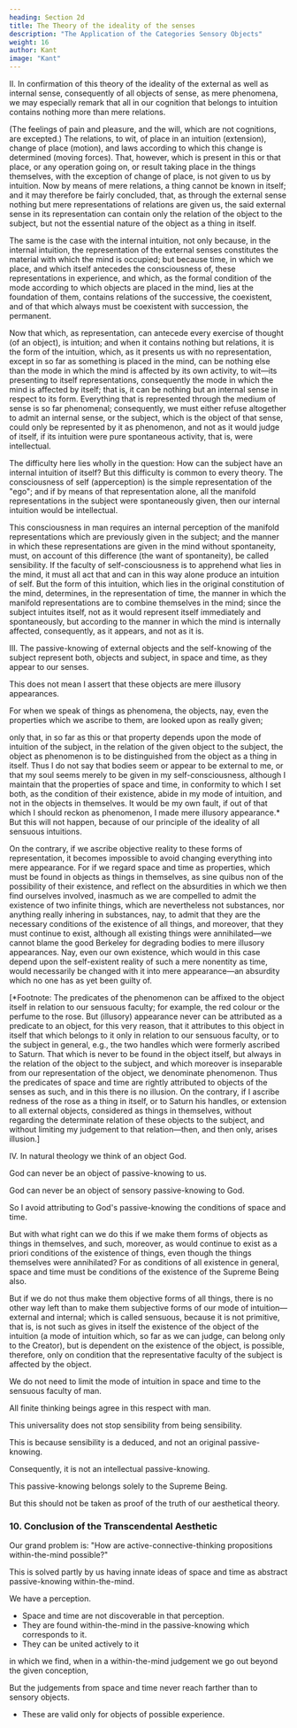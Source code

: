 ```yaml
---
heading: Section 2d
title: The Theory of the ideality of the senses
description: "The Application of the Categories Sensory Objects"
weight: 16
author: Kant
image: "Kant"
---
```



II. In confirmation of this theory of the ideality of the external as well as internal sense, consequently of all objects of sense, as mere phenomena, we may especially remark that all in our cognition that belongs to intuition contains nothing more than mere relations. 

(The feelings of pain and pleasure, and the will, which are not cognitions, are excepted.) The relations, to wit, of place in an intuition (extension), change of place (motion), and laws according to which this change is determined (moving forces). That, however, which is present in this or that place, or any operation going on, or result taking place in the things themselves, with the exception of change of place, is not given to us by intuition. Now by means of mere relations, a thing cannot be known in itself; and it may therefore be fairly concluded, that, as through the external sense nothing but mere representations of relations are given us, the said external sense in its representation can contain only the relation of the object to the subject, but not the essential nature of the object as a thing in itself.

The same is the case with the internal intuition, not only because, in the internal intuition, the representation of the external senses constitutes the material with which the mind is occupied; but because time, in which we place, and which itself antecedes the consciousness of, these representations in experience, and which, as the formal condition of the mode according to which objects are placed in the mind, lies at the foundation of them, contains relations of the successive, the coexistent, and of that which always must be coexistent with succession, the permanent.

Now that which, as representation, can antecede every exercise of thought (of an object), is intuition; and when it contains nothing but relations, it is the form of the intuition, which, as it presents us with no representation, except in so far as something is placed in the mind, can be nothing else than the mode in which the mind is affected by its own activity, to wit—its presenting to itself representations, consequently the mode in which the mind is affected by itself; that is, it can be nothing but an internal sense in respect to its form. Everything that is represented through the medium of sense is so far phenomenal; consequently, we must either refuse altogether to admit an internal sense, or the subject, which is the object of that sense, could only be represented by it as phenomenon, and not as it would judge of itself, if its intuition were pure spontaneous activity, that is, were intellectual.

The difficulty here lies wholly in the question: How can the subject have an internal intuition of itself? But this difficulty is common to every theory. The consciousness of self (apperception) is the simple representation of the "ego"; and if by means of that representation alone, all the manifold representations in the subject were spontaneously given, then our internal intuition would be intellectual. 

This consciousness in man requires an internal perception of the manifold representations which are previously given in the subject; and the manner in which these representations are given in the mind without spontaneity, must, on account of this difference (the want of spontaneity), be called sensibility. If the faculty of self-consciousness is to apprehend what lies in the mind, it must all act that and can in this way alone produce an intuition of self. But the form of this intuition, which lies in the original constitution of the mind, determines, in the representation of time, the manner in which the manifold representations are to combine themselves in the mind; since the subject intuites itself, not as it would represent itself immediately and spontaneously, but according to the manner in which the mind is internally affected, consequently, as it appears, and not as it is.


 <!-- intuition -->

III. The passive-knowing of external objects and the self-knowing of the subject represent both, objects and subject, in space and time, as they appear to our senses.

This does not mean I assert that these objects are mere illusory appearances. 

For when we speak of things as phenomena, the objects, nay, even the properties which we ascribe to them, are looked upon as really given; 

only that, in so far as this or that property depends upon the mode of intuition of the subject, in the relation of the given object to the subject, the object as phenomenon is to be distinguished from the object as a thing in itself. Thus I do not say that bodies seem or appear to be external to me, or that my soul seems merely to be given in my self-consciousness, although I maintain that the properties of space and time, in conformity to which I set both, as the condition of their existence, abide in my mode of intuition, and not in the objects in themselves. It would be my own fault, if out of that which I should reckon as phenomenon, I made mere illusory appearance.* But this will not happen, because of our principle of the ideality of all sensuous intuitions.

On the contrary, if we ascribe objective reality to these forms of representation, it becomes impossible to avoid changing everything into mere appearance. For if we regard space and time as properties, which must be found in objects as things in themselves, as sine quibus non of the possibility of their existence, and reflect on the absurdities in which we then find ourselves involved, inasmuch as we are compelled to admit the existence of two infinite things, which are nevertheless not substances, nor anything really inhering in substances, nay, to admit that they are the necessary conditions of the existence of all things, and moreover, that they must continue to exist, although all existing things were annihilated—we cannot blame the good Berkeley for degrading bodies to mere illusory appearances. Nay, even our own existence, which would in this case depend upon the self-existent reality of such a mere nonentity as time, would necessarily be changed with it into mere appearance—an absurdity which no one has as yet been guilty of.

[*Footnote: The predicates of the phenomenon can be affixed to the object itself in relation to our sensuous faculty; for example, the red colour or the perfume to the rose. But (illusory) appearance never can be attributed as a predicate to an object, for this very reason, that it attributes to this object in itself that which belongs to it only in relation to our sensuous faculty, or to the subject in general, e.g., the two handles which were formerly ascribed to Saturn. That which is never to be found in the object itself, but always in the relation of the object to the subject, and which moreover is inseparable from our representation of the object, we denominate phenomenon. Thus the predicates of space and time are rightly attributed to objects of the senses as such, and in this there is no illusion. On the contrary, if I ascribe redness of the rose as a thing in itself, or to Saturn his handles, or extension to all external objects, considered as things in themselves, without regarding the determinate relation of these objects to the subject, and without limiting my judgement to that relation—then, and then only, arises illusion.]



IV. In natural theology we think of an object God.

God can never be an object of passive-knowing to us.

God can never be an object of sensory passive-knowing to God. 

So I avoid attributing to God's passive-knowing the conditions of space and time.

<!-- and intuition all his cognition must be, and not thought, which always includes limitation.  -->


But with what right can we do this if we make them forms of objects as things in themselves, and such, moreover, as would continue to exist as a priori conditions of the existence of things, even though the things themselves were annihilated? For as conditions of all existence in general, space and time must be conditions of the existence of the Supreme Being also. 

But if we do not thus make them objective forms of all things, there is no other way left than to make them subjective forms of our mode of intuition—external and internal; which is called sensuous, because it is not primitive, that is, is not such as gives in itself the existence of the object of the intuition (a mode of intuition which, so far as we can judge, can belong only to the Creator), but is dependent on the existence of the object, is possible, therefore, only on condition that the representative faculty of the subject is affected by the object.


We do not need to limit the mode of intuition in space and time to the sensuous faculty of man.

All finite thinking beings agree in this respect with man.

This universality does not stop sensibility from being sensibility.

This is because sensibility is a deduced, and not an original passive-knowing.

Consequently, it is not an intellectual passive-knowing. 

This passive-knowing belongs solely to the Supreme Being.

 <!-- but never to a being dependent, quoad its existence, as well as its intuition (which its existence determines and limits relatively to given objects). This latter remark, however, must be taken only as an illustration, and not as any -->

But this should not be taken as proof of the truth of our aesthetical theory.


### 10. Conclusion of the Transcendental Aesthetic

<!-- We have now completely before us one part of the solution of the grand general problem of transcendental philosophy, namely, the question:  -->

Our grand problem is: "How are active-connective-thinking propositions within-the-mind possible?" 

<!-- synthetical -->

This is solved partly by us having innate ideas of space and time as abstract passive-knowing within-the-mind. 

<!-- That is to say, we have shown that we are in possession of pure a priori intuitions, namely, ,  -->

We have a perception. 
- Space and time are not discoverable in that perception. 
- They are found within-the-mind in the passive-knowing which corresponds to it. 
- They can be united actively to it

<!-- the conception, and can be united synthetically with it. -->

in which we find, when in a within-the-mind judgement we go out beyond the given conception, 

<!-- something which is not discoverable in that conception, but is certainly found a priori in the intuition which corresponds to the conception, and can be united synthetically with it. -->

But the judgements from space and time never reach farther than to sensory objects.
- These are valid only for objects of possible experience.

 <!-- which these pure intuitions enable us to make,  -->

